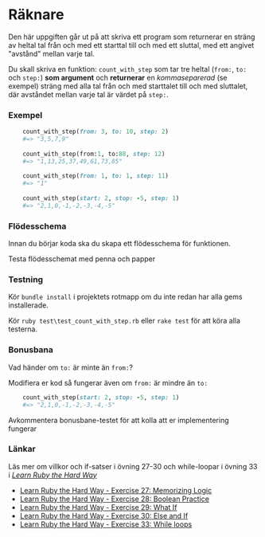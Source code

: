 # Räknare #

Den här uppgiften går ut på att skriva ett program som returnerar en sträng av heltal tal från och med ett starttal till och med ett sluttal, med ett angivet "avstånd" mellan varje tal.

Du skall skriva en funktion: `count_with_step` som tar tre heltal (`from:`, `to:` och `step:`) **som argument** och **returnerar** en *kommaseparerad* (se exempel) sträng med alla tal från och med starttalet till och med sluttalet, där avståndet mellan varje tal är värdet på `step:`.

### Exempel ###

```ruby
	count_with_step(from: 3, to: 10, step: 2)
	#=> "3,5,7,9"
	
    count_with_step(from:1, to:88, step: 12)
    #=> "1,13,25,37,49,61,73,85"
	
	count_with_step(from: 1, to: 1, step: 11)
	#=> "1"
	
	count_with_step(start: 2, stop: -5, step: 1)
	#=> "2,1,0,-1,-2,-3,-4,-5"
```

### Flödesschema ###

Innan du börjar koda ska du skapa ett flödesschema för funktionen.

Testa flödesschemat med penna och papper


### Testning ###

Kör `bundle install` i projektets rotmapp om du inte redan har alla gems installerade.

Kör `ruby test\test_count_with_step.rb` eller `rake test` för att köra alla testerna.


### Bonusbana ###

Vad händer om `to:` är minte än `from:`? 

Modifiera er kod så fungerar även om `from:` är mindre än `to:`

```ruby 
    count_with_step(start: 2, stop: -5, step: 1)
    #=> "2,1,0,-1,-2,-3,-4,-5"
``` 

Avkommentera bonusbane-testet för att kolla att er implementering fungerar


### Länkar ###

Läs mer om villkor och if-satser i övning 27-30 och while-loopar i övning 33 i [*Learn Ruby the Hard Way*](http://ruby.learncodethehardway.org/book)

* [Learn Ruby the Hard Way - Exercise 27: Memorizing Logic](http://ruby.learncodethehardway.org/book/ex27.html)
* [Learn Ruby the Hard Way - Exercise 28: Boolean Practice](http://ruby.learncodethehardway.org/book/ex28.html)
* [Learn Ruby the Hard Way - Exercise 29: What If](http://ruby.learncodethehardway.org/book/ex29.html)
* [Learn Ruby the Hard Way - Exercise 30: Else and If](http://ruby.learncodethehardway.org/book/ex30.html)
* [Learn Ruby the Hard Way - Exercise 33: While loops](http://ruby.learncodethehardway.org/book/ex33.html)

